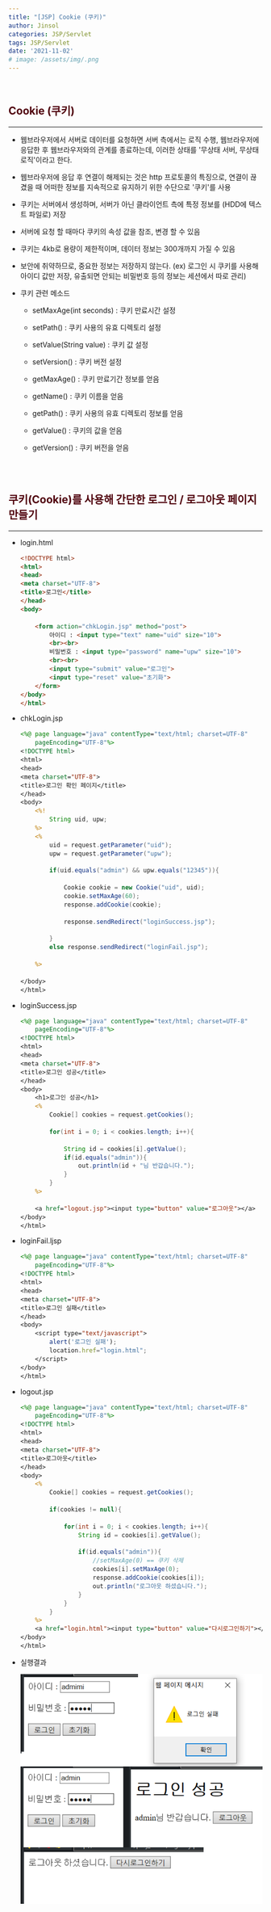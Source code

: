 ```yaml
---
title: "[JSP] Cookie (쿠키)"
author: Jinsol
categories: JSP/Servlet
tags: JSP/Servlet
date: '2021-11-02'
# image: /assets/img/.png
---
```


<br>

## <span style="color:#51050F">Cookie (쿠키)</span>
<hr>

- 웹브라우저에서 서버로 데이터를 요청하면 서버 측에서는 로직 수행, 웹브라우저에 응답한 후 웹브라우저와의 관계를 종료하는데, 이러한 상태를 '무상태 서버, 무상태 로직'이라고 한다. 

- 웹브라우저에 응답 후 연결이 해제되는 것은 http 프로토콜의 특징으로, 연결이 끊겼을 때 어떠한 정보를 지속적으로 유지하기 위한 수단으로 '쿠키'를 사용

- 쿠키는 서버에서 생성하며, 서버가 아닌 클라이언트 측에 특정 정보를 (HDD에 텍스트 파일로) 저장

- 서버에 요청 할 때마다 쿠키의 속성 값을 참조, 변경 할 수 있음

- 쿠키는 4kb로 용량이 제한적이며, 데이터 정보는 300개까지 가질 수 있음

- 보안에 취약하므로, 중요한 정보는 저장하지 않는다. (ex) 로그인 시 쿠키를 사용해 아이디 값만 저장, 유출되면 안되는 비밀번호 등의 정보는 세션에서 따로 관리)

- 쿠키 관련 메소드

    - setMaxAge(int seconds) : 쿠키 만료시간 설정

    - setPath() : 쿠키 사용의 유효 디렉토리 설정

    - setValue(String value) : 쿠키 값 설정

    - setVersion() : 쿠키 버전 설정

    - getMaxAge() : 쿠키 만료기간 정보를 얻음

    - getName() : 쿠키 이름을 얻음

    - getPath() : 쿠키 사용의 유효 디렉토리 정보를 얻음

    - getValue() : 쿠키의 값을 얻음

    - getVersion() : 쿠키 버전을 얻음

<br>
<br>

## <span style="color:#51050F">쿠키(Cookie)를 사용해 간단한 로그인 / 로그아웃 페이지 만들기</span>
<hr>

- login.html

    ```html
    <!DOCTYPE html>
    <html>
    <head>
    <meta charset="UTF-8">
    <title>로그인</title>
    </head>
    <body>
        
        <form action="chkLogin.jsp" method="post">
            아이디 : <input type="text" name="uid" size="10">
            <br><br>
            비밀번호 : <input type="password" name="upw" size="10">
            <br><br>
            <input type="submit" value="로그인">
            <input type="reset" value="초기화">
        </form>
    </body>
    </html>
    ```

- chkLogin.jsp

    ```jsp
    <%@ page language="java" contentType="text/html; charset=UTF-8"
        pageEncoding="UTF-8"%>
    <!DOCTYPE html>
    <html>
    <head>
    <meta charset="UTF-8">
    <title>로그인 확인 페이지</title>
    </head>
    <body>
        <%!
            String uid, upw;
        %>
        <%
            uid = request.getParameter("uid");
            upw = request.getParameter("upw");
        
            if(uid.equals("admin") && upw.equals("12345")){
                
                Cookie cookie = new Cookie("uid", uid);
                cookie.setMaxAge(60);
                response.addCookie(cookie);
                
                response.sendRedirect("loginSuccess.jsp");
                
            }
            else response.sendRedirect("loginFail.jsp");
        
        %>

    </body>
    </html>
    ```

- loginSuccess.jsp

    ```jsp
    <%@ page language="java" contentType="text/html; charset=UTF-8"
        pageEncoding="UTF-8"%>
    <!DOCTYPE html>
    <html>
    <head>
    <meta charset="UTF-8">
    <title>로그인 성공</title>
    </head>
    <body>
        <h1>로그인 성공</h1>
        <%
            Cookie[] cookies = request.getCookies();
        
            for(int i = 0; i < cookies.length; i++){
                
                String id = cookies[i].getValue();
                if(id.equals("admin")){
                    out.println(id + "님 반갑습니다.");
                }
            }
        %>
        
        <a href="logout.jsp"><input type="button" value="로그아웃"></a>
    </body>
    </html>
    ```

- loginFail.ljsp

    ```jsp
    <%@ page language="java" contentType="text/html; charset=UTF-8"
        pageEncoding="UTF-8"%>
    <!DOCTYPE html>
    <html>
    <head>
    <meta charset="UTF-8">
    <title>로그인 실패</title>
    </head>
    <body>
        <script type="text/javascript">
            alert('로그인 실패');
            location.href="login.html";
        </script>
    </body>
    </html>
    ```

- logout.jsp

    ```jsp
    <%@ page language="java" contentType="text/html; charset=UTF-8"
        pageEncoding="UTF-8"%>
    <!DOCTYPE html>
    <html>
    <head>
    <meta charset="UTF-8">
    <title>로그아웃</title>
    </head>
    <body>
        <%
            Cookie[] cookies = request.getCookies();
            
            if(cookies != null){
                
                for(int i = 0; i < cookies.length; i++){
                    String id = cookies[i].getValue();
                    
                    if(id.equals("admin")){
                        //setMaxAge(0) == 쿠키 삭제
                        cookies[i].setMaxAge(0);
                        response.addCookie(cookies[i]);
                        out.println("로그아웃 하셨습니다.");
                    }
                }
            }
        %>
        <a href="login.html"><input type="button" value="다시로그인하기"></a>
    </body>
    </html>
    ```

- 실행결과

    ![](/assets/img/cookie_login.PNG)